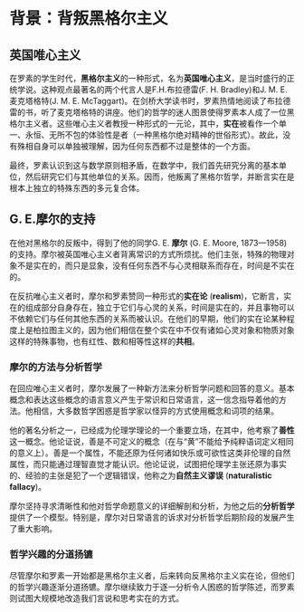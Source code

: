 # 背景：背叛黑格尔主义

## 英国唯心主义

在罗素的学生时代，**黑格尔主义**的一种形式，名为**英国唯心主义**，是当时盛行的正统学说。这种观点最著名的两个代言人是F.H.布拉德雷(F. H. Bradley)和J. M. E.麦克塔格特(J. M. E. McTaggart)。在剑桥大学读书时，罗素热情地阅读了布拉德雷的书，听了麦克塔格特的讲座。他们的哲学的迷人图景使得罗素本人成了一位黑格尔主义者。这些唯心主义者教授一种形式的一元论，其中，**实在**被看作一个单一、永恒、无所不包的体验性是者（一种黑格尔绝对精神的世俗形式）。故此，没有殊相自身可以单独被理解，因为任何东西都不过是整体的一个方面。

最终，罗素认识到这与数学原则相矛盾，在数学中，我们首先研究分离的基本单位，然后研究它们与其他单位的关系。因而，他叛离了黑格尔哲学，并断言实在是根本上独立的特殊东西的多元复合体。

## G. E.摩尔的支持

在他对黑格尔的反叛中，得到了他的同学G. E. **摩尔** (G. E. Moore, 1873—1958)的支持。摩尔被英国唯心主义者背离常识的方式所烦扰。他们主张，特殊的物理对象不是实在的，而只是显象，没有任何东西不与心灵相联系而存在，时间是不实在的。

在反抗唯心主义者时，摩尔和罗素赞同一种形式的**实在论** (**realism**)，它断言，实在的组成部分自身存在，独立于它们与心灵的关系，时间是实在的，并且事物可以不依赖它们与任何其他东西的关系而被认识。在他们的早期，他们的实在论某种程度上是柏拉图主义的，因为他们相信在整个实在中不仅有诸如心灵对象和物质对象这样的特殊事物，也有红性、数和相等性这样的**共相**。

### 摩尔的方法与分析哲学

在回应唯心主义者时，摩尔发展了一种新方法来分析哲学问题和回答的意义。基本概念和表达这些概念的语言意义产生于常识和日常语言，这一信念指导着他的方法。他相信，大多数哲学困惑是哲学家以怪异的方式使用概念和词项的结果。

他的著名分析之一，已经成为伦理学理论的一个重要立场，在其中，他考察了**善性**这一概念。他论证说，善是不可定义的概念（在与“黄”不能给予纯粹语词定义相同的意义上）。善是一个属性，不能还原为任何诸如快乐或可欲性这类非伦理的自然属性，而只能通过理智直觉才能认识。他论证说，试图把伦理学主张还原为事实的、经验的主张是犯了一个逻辑错误，他称之为**自然主义谬误** (**naturalistic fallacy**)。

摩尔坚持寻求清晰性和他对哲学命题意义的详细解剖和分析，为他之后的**分析哲学**提供了一个模型。特别是，摩尔对日常语言的诉求对分析哲学后期阶段的发展产生了重大影响。

### 哲学兴趣的分道扬镳

尽管摩尔和罗素一开始都是黑格尔主义者，后来转向反黑格尔主义实在论，但他们的哲学兴趣逐渐分道扬镳。摩尔继续致力于逐一分析令人困惑的哲学陈述，而罗素则试图大规模地改造我们言说和思考实在的方式。
